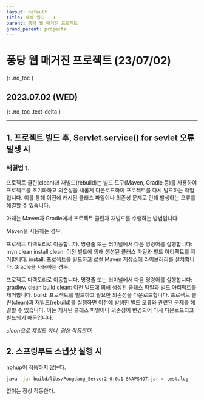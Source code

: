 ```yaml
---
layout: default
title: 제작 일지 - 1
parent: 퐁당 웹 매거진 프로젝트
grand_parent: projects
---
```


# 퐁당 웹 매거진 프로젝트 (23/07/02)
{: .no_toc }

## 2023.07.02 (WED)
{: .no_toc .text-delta }

---

## 1. 프로젝트 빌드 후, Servlet.service() for sevlet 오류 발생 시

### 해결법 1.

프로젝트 클린(clean)과 재빌드(rebuild)는 빌드 도구(Maven, Gradle 등)를 사용하여 프로젝트를 초기화하고 의존성을 새롭게 다운로드하여 프로젝트를 다시 빌드하는 작업입니다. 이를 통해 이전에 캐시된 클래스 파일이나 의존성 문제로 인해 발생하는 오류를 해결할 수 있습니다.

아래는 Maven과 Gradle에서 프로젝트 클린과 재빌드를 수행하는 방법입니다:

Maven을 사용하는 경우:

프로젝트 디렉토리로 이동합니다.
명령줄 또는 터미널에서 다음 명령어를 실행합니다: mvn clean install
clean: 이전 빌드에 의해 생성된 클래스 파일과 빌드 아티팩트를 제거합니다.
install: 프로젝트를 빌드하고 로컬 Maven 저장소에 라이브러리를 설치합니다.
Gradle을 사용하는 경우:

프로젝트 디렉토리로 이동합니다.
명령줄 또는 터미널에서 다음 명령어를 실행합니다: gradlew clean build
clean: 이전 빌드에 의해 생성된 클래스 파일과 빌드 아티팩트를 제거합니다.
build: 프로젝트를 빌드하고 필요한 의존성을 다운로드합니다.
프로젝트 클린(clean)과 재빌드(rebuild)를 실행하면 이전에 발생한 빌드 오류와 관련된 문제를 해결할 수 있습니다. 이는 캐시된 클래스 파일이나 의존성이 변경되어 다시 다운로드되고 빌드되기 때문입니다.

_clean으로 재빌드 하니, 정상 작동한다._

## 2. 스프링부트 스냅샷 실행 시

nohup이 작동하지 않는다.

```bash
java -jar build/libs/Pongdang_Server2-0.0.1-SNAPSHOT.jar > test.log
```
없이는 정상 작동한다.